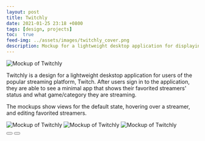 ```yaml
---
layout: post
title: Twitchly
date: 2021-01-25 23:18 +0800
tags: [design, projects]
toc:  true
feed-img: ../assets/images/twitchly_cover.png
description: Mockup for a lightweight desktop application for displaying info about followed Twitch streamers
---
```


<img class="pink-shadow" src="../../../../assets/images/twitchly_5.png" alt="Mockup of Twitchly"/>


Twitchly is a design for a lightweight deskstop application for users of the popular streaming platform, Twitch. After users sign in to the application, they are able to see a minimal app that shows their favorited streamers' status and what game/category they are streaming. 

The mockups show views for the default state, hovering over a streamer, and editing favorited streamers.

<div class="siema">
    <img src="../../../../assets/images/twitchly_1.png" alt="Mockup of Twitchly"/>
    <img src="../../../../assets/images/twitchly_2.png" alt="Mockup of Twitchly"/>
    <img src="../../../../assets/images/twitchly_3.png" alt="Mockup of Twitchly"/>
</div>
<div class="gallery-button-container center">
    <button class="prev center gallery-button"><i class="fas fa-backward" aria-hidden="true"></i></button>
    <button class="next center gallery-button"><i class="fas fa-forward" aria-hidden="true"></i></button>
</div>